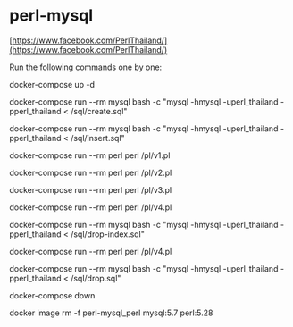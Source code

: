 # perl-mysql

[https://www.facebook.com/PerlThailand/](https://www.facebook.com/PerlThailand/)

Run the following commands one by one:

docker-compose up -d

docker-compose run --rm mysql bash -c "mysql -hmysql -uperl_thailand -pperl_thailand < /sql/create.sql"

docker-compose run --rm mysql bash -c "mysql -hmysql -uperl_thailand -pperl_thailand < /sql/insert.sql"

docker-compose run --rm perl perl /pl/v1.pl

docker-compose run --rm perl perl /pl/v2.pl

docker-compose run --rm perl perl /pl/v3.pl

docker-compose run --rm perl perl /pl/v4.pl

docker-compose run --rm mysql bash -c "mysql -hmysql -uperl_thailand -pperl_thailand < /sql/drop-index.sql"

docker-compose run --rm perl perl /pl/v4.pl

docker-compose run --rm mysql bash -c "mysql -hmysql -uperl_thailand -pperl_thailand < /sql/drop.sql"

docker-compose down

docker image rm -f perl-mysql_perl mysql:5.7 perl:5.28